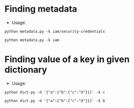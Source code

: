 # Finding metadata
* Usage:
``` 
python metadata.py -k iam/security-credentials 

python metadata.py -k iam

```

# Finding value of a key in given dictionary
* Usage:
``` 
python dict.py -d '{"a":{"b":{"c":"d"}}}' -k c

python dict.py -d '{"a":{"b":{"c":"d"}}}' -k b

```
